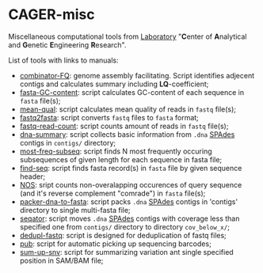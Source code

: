 # CAGER-misc

Miscellaneous computational tools from [Laboratory](http://mbio.bas-net.by/en/ob-institute/struktura-instituta/cagii/) "**C**enter of **A**nalytical and **G**enetic **E**ngineering **R**esearch".

List of tools with links to manuals:
- [combinator-FQ](https://www.github.com/masikol/cager-misc/wiki/combinator-FQ): genome assembly facilitating. Script identifies adjecent contigs and calculates summary including **LQ**-coefficient;
- [fasta-GC-content](https://www.github.com/masikol/cager-misc/wiki/fasta-GC-content): script calculates GC-content of each sequence in `fasta` file(s);
- [mean-qual](https://www.github.com/masikol/cager-misc/wiki/mean-qual): script calculates mean quality of reads in `fastq` file(s);
- [fastq2fasta](https://www.github.com/masikol/cager-misc/wiki/fastq2fasta): script converts `fastq` files to `fasta` format;
- [fastq-read-count](https://www.github.com/masikol/cager-misc/wiki/fastq-read-count): script counts amount of reads in `fastq` file(s);
- [dna-summary](https://www.github.com/masikol/cager-misc/wiki/dna-summary): script collects basic information from `.dna` [SPAdes](http://cab.spbu.ru/software/spades/) contigs in `contigs/` directory;
- [most-freq-subseq](https://www.github.com/masikol/cager-misc/wiki/most-freq-subseq): script finds N most frequently occuring subsequences of given length for each sequence in fasta file;
- [find-seq](https://www.github.com/masikol/cager-misc/wiki/find-seq): script finds fasta record(s) in `fasta` file by given sequence header;
- [NOS](https://www.github.com/masikol/cager-misc/wiki/NOS): sript counts non-overalapping occurences of query sequence (and it's reverse complement "comrade") in `fasta` file(s);
- [packer-dna-to-fasta](https://www.github.com/masikol/cager-misc/wiki/packer-dna-to-fasta): script packs `.dna` [SPAdes](http://cab.spbu.ru/software/spades/) contigs in 'contigs' directory to single multi-fasta file;
- [seqator](https://www.github.com/masikol/cager-misc/wiki/seqator): script moves `.dna` [SPAdes](http://cab.spbu.ru/software/spades/) contigs with coverage less than specified one from `contigs/` directory to directory `cov_below_x/`;
- [dedupl-fastq](https://www.github.com/masikol/cager-misc/wiki/dedupl-fastq): script is designed for deduplication of fastq files;
- [pub](https://www.github.com/masikol/cager-misc/wiki/pub): script for automatic picking up sequencing barcodes;
- [sum-up-snv](https://www.github.com/masikol/cager-misc/wiki/sum-up-snv): script for summarizing variation ant single specified position in SAM/BAM file;